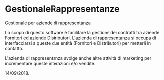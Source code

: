 # GestionaleRappresentanze
Gestionale per aziende di rappresentanza

Lo scopo di questo software è facilitare la gestione dei contratti tra aziende Fornitori ed aziende Distributori.
L'azienda di rappresentanza si occupa di interfacciarsi a queste due entità (Fornitori e Distributori) per metterli in contatto.

L'azienda di rappresentanza svolge anche altre attività di marketing per incrementare queste interazioni e/o vendite.

14/09/2018.
